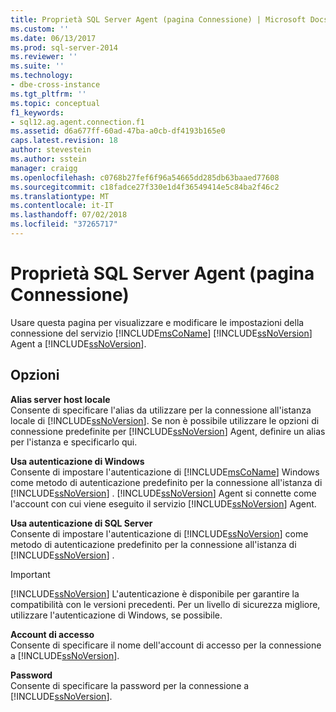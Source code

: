 ```yaml
---
title: Proprietà SQL Server Agent (pagina Connessione) | Microsoft Docs
ms.custom: ''
ms.date: 06/13/2017
ms.prod: sql-server-2014
ms.reviewer: ''
ms.suite: ''
ms.technology:
- dbe-cross-instance
ms.tgt_pltfrm: ''
ms.topic: conceptual
f1_keywords:
- sql12.ag.agent.connection.f1
ms.assetid: d6a677ff-60ad-47ba-a0cb-df4193b165e0
caps.latest.revision: 18
author: stevestein
ms.author: sstein
manager: craigg
ms.openlocfilehash: c0768b27fef6f96a54665dd285db63baaed77608
ms.sourcegitcommit: c18fadce27f330e1d4f36549414e5c84ba2f46c2
ms.translationtype: MT
ms.contentlocale: it-IT
ms.lasthandoff: 07/02/2018
ms.locfileid: "37265717"
---
```

# <a name="sql-server-agent-properties-connection-page"></a>Proprietà SQL Server Agent (pagina Connessione)
  Usare questa pagina per visualizzare e modificare le impostazioni della connessione del servizio [!INCLUDE[msCoName](../../includes/msconame-md.md)] [!INCLUDE[ssNoVersion](../../includes/ssnoversion-md.md)] Agent a [!INCLUDE[ssNoVersion](../../includes/ssnoversion-md.md)].  
  
## <a name="options"></a>Opzioni  
 **Alias server host locale**  
 Consente di specificare l'alias da utilizzare per la connessione all'istanza locale di [!INCLUDE[ssNoVersion](../../includes/ssnoversion-md.md)]. Se non è possibile utilizzare le opzioni di connessione predefinite per [!INCLUDE[ssNoVersion](../../includes/ssnoversion-md.md)] Agent, definire un alias per l'istanza e specificarlo qui.  
  
 **Usa autenticazione di Windows**  
 Consente di impostare l'autenticazione di [!INCLUDE[msCoName](../../includes/msconame-md.md)] Windows come metodo di autenticazione predefinito per la connessione all'istanza di [!INCLUDE[ssNoVersion](../../includes/ssnoversion-md.md)] . [!INCLUDE[ssNoVersion](../../includes/ssnoversion-md.md)] Agent si connette come l'account con cui viene eseguito il servizio [!INCLUDE[ssNoVersion](../../includes/ssnoversion-md.md)] Agent.  
  
 **Usa autenticazione di SQL Server**  
 Consente di impostare l'autenticazione di [!INCLUDE[ssNoVersion](../../includes/ssnoversion-md.md)] come metodo di autenticazione predefinito per la connessione all'istanza di [!INCLUDE[ssNoVersion](../../includes/ssnoversion-md.md)] .  
  
> [!IMPORTANT]  
>  [!INCLUDE[ssNoVersion](../../includes/ssnoversion-md.md)] L'autenticazione è disponibile per garantire la compatibilità con le versioni precedenti. Per un livello di sicurezza migliore, utilizzare l'autenticazione di Windows, se possibile.  
  
 **Account di accesso**  
 Consente di specificare il nome dell'account di accesso per la connessione a [!INCLUDE[ssNoVersion](../../includes/ssnoversion-md.md)].  
  
 **Password**  
 Consente di specificare la password per la connessione a [!INCLUDE[ssNoVersion](../../includes/ssnoversion-md.md)].  
  
  
